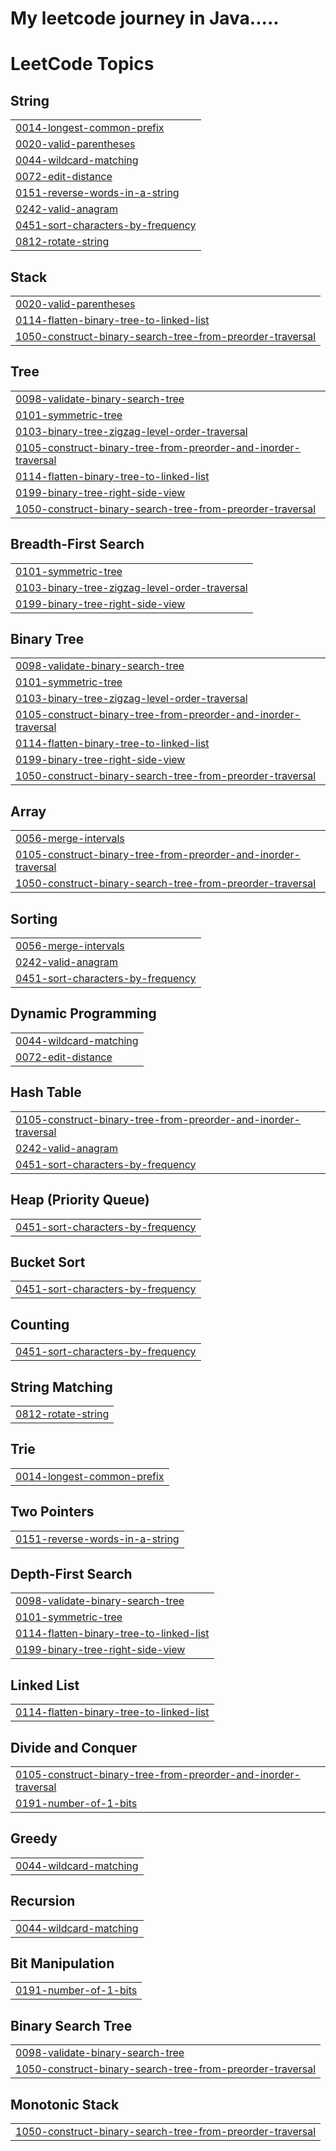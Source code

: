 # My leetcode journey in Java.....

<!---LeetCode Topics Start-->
# LeetCode Topics
## String
|  |
| ------- |
| [0014-longest-common-prefix](https://github.com/payaldhiman19/leetcodesolutions/tree/master/0014-longest-common-prefix) |
| [0020-valid-parentheses](https://github.com/payaldhiman19/leetcodesolutions/tree/master/0020-valid-parentheses) |
| [0044-wildcard-matching](https://github.com/payaldhiman19/leetcodesolutions/tree/master/0044-wildcard-matching) |
| [0072-edit-distance](https://github.com/payaldhiman19/leetcodesolutions/tree/master/0072-edit-distance) |
| [0151-reverse-words-in-a-string](https://github.com/payaldhiman19/leetcodesolutions/tree/master/0151-reverse-words-in-a-string) |
| [0242-valid-anagram](https://github.com/payaldhiman19/leetcodesolutions/tree/master/0242-valid-anagram) |
| [0451-sort-characters-by-frequency](https://github.com/payaldhiman19/leetcodesolutions/tree/master/0451-sort-characters-by-frequency) |
| [0812-rotate-string](https://github.com/payaldhiman19/leetcodesolutions/tree/master/0812-rotate-string) |
## Stack
|  |
| ------- |
| [0020-valid-parentheses](https://github.com/payaldhiman19/leetcodesolutions/tree/master/0020-valid-parentheses) |
| [0114-flatten-binary-tree-to-linked-list](https://github.com/payaldhiman19/leetcodesolutions/tree/master/0114-flatten-binary-tree-to-linked-list) |
| [1050-construct-binary-search-tree-from-preorder-traversal](https://github.com/payaldhiman19/leetcodesolutions/tree/master/1050-construct-binary-search-tree-from-preorder-traversal) |
## Tree
|  |
| ------- |
| [0098-validate-binary-search-tree](https://github.com/payaldhiman19/leetcodesolutions/tree/master/0098-validate-binary-search-tree) |
| [0101-symmetric-tree](https://github.com/payaldhiman19/leetcodesolutions/tree/master/0101-symmetric-tree) |
| [0103-binary-tree-zigzag-level-order-traversal](https://github.com/payaldhiman19/leetcodesolutions/tree/master/0103-binary-tree-zigzag-level-order-traversal) |
| [0105-construct-binary-tree-from-preorder-and-inorder-traversal](https://github.com/payaldhiman19/leetcodesolutions/tree/master/0105-construct-binary-tree-from-preorder-and-inorder-traversal) |
| [0114-flatten-binary-tree-to-linked-list](https://github.com/payaldhiman19/leetcodesolutions/tree/master/0114-flatten-binary-tree-to-linked-list) |
| [0199-binary-tree-right-side-view](https://github.com/payaldhiman19/leetcodesolutions/tree/master/0199-binary-tree-right-side-view) |
| [1050-construct-binary-search-tree-from-preorder-traversal](https://github.com/payaldhiman19/leetcodesolutions/tree/master/1050-construct-binary-search-tree-from-preorder-traversal) |
## Breadth-First Search
|  |
| ------- |
| [0101-symmetric-tree](https://github.com/payaldhiman19/leetcodesolutions/tree/master/0101-symmetric-tree) |
| [0103-binary-tree-zigzag-level-order-traversal](https://github.com/payaldhiman19/leetcodesolutions/tree/master/0103-binary-tree-zigzag-level-order-traversal) |
| [0199-binary-tree-right-side-view](https://github.com/payaldhiman19/leetcodesolutions/tree/master/0199-binary-tree-right-side-view) |
## Binary Tree
|  |
| ------- |
| [0098-validate-binary-search-tree](https://github.com/payaldhiman19/leetcodesolutions/tree/master/0098-validate-binary-search-tree) |
| [0101-symmetric-tree](https://github.com/payaldhiman19/leetcodesolutions/tree/master/0101-symmetric-tree) |
| [0103-binary-tree-zigzag-level-order-traversal](https://github.com/payaldhiman19/leetcodesolutions/tree/master/0103-binary-tree-zigzag-level-order-traversal) |
| [0105-construct-binary-tree-from-preorder-and-inorder-traversal](https://github.com/payaldhiman19/leetcodesolutions/tree/master/0105-construct-binary-tree-from-preorder-and-inorder-traversal) |
| [0114-flatten-binary-tree-to-linked-list](https://github.com/payaldhiman19/leetcodesolutions/tree/master/0114-flatten-binary-tree-to-linked-list) |
| [0199-binary-tree-right-side-view](https://github.com/payaldhiman19/leetcodesolutions/tree/master/0199-binary-tree-right-side-view) |
| [1050-construct-binary-search-tree-from-preorder-traversal](https://github.com/payaldhiman19/leetcodesolutions/tree/master/1050-construct-binary-search-tree-from-preorder-traversal) |
## Array
|  |
| ------- |
| [0056-merge-intervals](https://github.com/payaldhiman19/leetcodesolutions/tree/master/0056-merge-intervals) |
| [0105-construct-binary-tree-from-preorder-and-inorder-traversal](https://github.com/payaldhiman19/leetcodesolutions/tree/master/0105-construct-binary-tree-from-preorder-and-inorder-traversal) |
| [1050-construct-binary-search-tree-from-preorder-traversal](https://github.com/payaldhiman19/leetcodesolutions/tree/master/1050-construct-binary-search-tree-from-preorder-traversal) |
## Sorting
|  |
| ------- |
| [0056-merge-intervals](https://github.com/payaldhiman19/leetcodesolutions/tree/master/0056-merge-intervals) |
| [0242-valid-anagram](https://github.com/payaldhiman19/leetcodesolutions/tree/master/0242-valid-anagram) |
| [0451-sort-characters-by-frequency](https://github.com/payaldhiman19/leetcodesolutions/tree/master/0451-sort-characters-by-frequency) |
## Dynamic Programming
|  |
| ------- |
| [0044-wildcard-matching](https://github.com/payaldhiman19/leetcodesolutions/tree/master/0044-wildcard-matching) |
| [0072-edit-distance](https://github.com/payaldhiman19/leetcodesolutions/tree/master/0072-edit-distance) |
## Hash Table
|  |
| ------- |
| [0105-construct-binary-tree-from-preorder-and-inorder-traversal](https://github.com/payaldhiman19/leetcodesolutions/tree/master/0105-construct-binary-tree-from-preorder-and-inorder-traversal) |
| [0242-valid-anagram](https://github.com/payaldhiman19/leetcodesolutions/tree/master/0242-valid-anagram) |
| [0451-sort-characters-by-frequency](https://github.com/payaldhiman19/leetcodesolutions/tree/master/0451-sort-characters-by-frequency) |
## Heap (Priority Queue)
|  |
| ------- |
| [0451-sort-characters-by-frequency](https://github.com/payaldhiman19/leetcodesolutions/tree/master/0451-sort-characters-by-frequency) |
## Bucket Sort
|  |
| ------- |
| [0451-sort-characters-by-frequency](https://github.com/payaldhiman19/leetcodesolutions/tree/master/0451-sort-characters-by-frequency) |
## Counting
|  |
| ------- |
| [0451-sort-characters-by-frequency](https://github.com/payaldhiman19/leetcodesolutions/tree/master/0451-sort-characters-by-frequency) |
## String Matching
|  |
| ------- |
| [0812-rotate-string](https://github.com/payaldhiman19/leetcodesolutions/tree/master/0812-rotate-string) |
## Trie
|  |
| ------- |
| [0014-longest-common-prefix](https://github.com/payaldhiman19/leetcodesolutions/tree/master/0014-longest-common-prefix) |
## Two Pointers
|  |
| ------- |
| [0151-reverse-words-in-a-string](https://github.com/payaldhiman19/leetcodesolutions/tree/master/0151-reverse-words-in-a-string) |
## Depth-First Search
|  |
| ------- |
| [0098-validate-binary-search-tree](https://github.com/payaldhiman19/leetcodesolutions/tree/master/0098-validate-binary-search-tree) |
| [0101-symmetric-tree](https://github.com/payaldhiman19/leetcodesolutions/tree/master/0101-symmetric-tree) |
| [0114-flatten-binary-tree-to-linked-list](https://github.com/payaldhiman19/leetcodesolutions/tree/master/0114-flatten-binary-tree-to-linked-list) |
| [0199-binary-tree-right-side-view](https://github.com/payaldhiman19/leetcodesolutions/tree/master/0199-binary-tree-right-side-view) |
## Linked List
|  |
| ------- |
| [0114-flatten-binary-tree-to-linked-list](https://github.com/payaldhiman19/leetcodesolutions/tree/master/0114-flatten-binary-tree-to-linked-list) |
## Divide and Conquer
|  |
| ------- |
| [0105-construct-binary-tree-from-preorder-and-inorder-traversal](https://github.com/payaldhiman19/leetcodesolutions/tree/master/0105-construct-binary-tree-from-preorder-and-inorder-traversal) |
| [0191-number-of-1-bits](https://github.com/payaldhiman19/leetcodesolutions/tree/master/0191-number-of-1-bits) |
## Greedy
|  |
| ------- |
| [0044-wildcard-matching](https://github.com/payaldhiman19/leetcodesolutions/tree/master/0044-wildcard-matching) |
## Recursion
|  |
| ------- |
| [0044-wildcard-matching](https://github.com/payaldhiman19/leetcodesolutions/tree/master/0044-wildcard-matching) |
## Bit Manipulation
|  |
| ------- |
| [0191-number-of-1-bits](https://github.com/payaldhiman19/leetcodesolutions/tree/master/0191-number-of-1-bits) |
## Binary Search Tree
|  |
| ------- |
| [0098-validate-binary-search-tree](https://github.com/payaldhiman19/leetcodesolutions/tree/master/0098-validate-binary-search-tree) |
| [1050-construct-binary-search-tree-from-preorder-traversal](https://github.com/payaldhiman19/leetcodesolutions/tree/master/1050-construct-binary-search-tree-from-preorder-traversal) |
## Monotonic Stack
|  |
| ------- |
| [1050-construct-binary-search-tree-from-preorder-traversal](https://github.com/payaldhiman19/leetcodesolutions/tree/master/1050-construct-binary-search-tree-from-preorder-traversal) |
<!---LeetCode Topics End-->